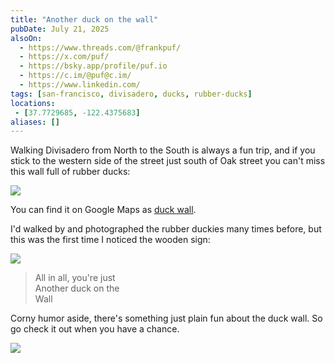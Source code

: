 ```yaml
---
title: "Another duck on the wall"
pubDate: July 21, 2025
alsoOn:
  - https://www.threads.com/@frankpuf/
  - https://x.com/puf/
  - https://bsky.app/profile/puf.io
  - https://c.im/@puf@c.im/
  - https://www.linkedin.com/
tags: [san-francisco, divisadero, ducks, rubber-ducks]
locations: 
 - [37.7729685, -122.4375683] 
aliases: []
---
```


Walking Divisadero from North to the South is always a fun trip, and if you stick to the western side of the street just south of Oak street you can't miss this wall full of rubber ducks:

![](https://i.imgur.com/cte8TZr.png)

You can find it on Google Maps as [duck wall][duckwall].

I'd walked by and photographed the rubber duckies many times before, but this was the first time I noticed the wooden sign:

![](https://i.imgur.com/tP1jj0P.jpeg)

> All in all, you're just\
> Another duck on the\
> Wall

Corny humor aside, there's something just plain fun about the duck wall. So go check it out when you have a chance.

![](https://i.imgur.com/oc0ntlw.png)

[duckwall]: https://maps.app.goo.gl/2YDg4YpFT4L55H168